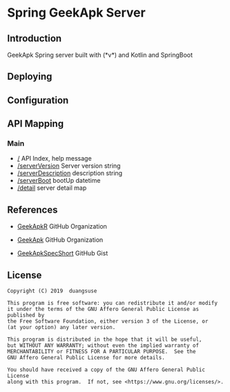 # Spring GeekApk Server

## Introduction

GeekApk Spring server built with (\*v\*) and Kotlin and SpringBoot

## Deploying

## Configuration

## API Mapping

### Main

+ [/](http://geekapk.h2h2.org/) API Index, help message
+ [/serverVersion](http://geekapk.h2h2.org/serverVersion) Server version string
+ [/serverDescription](http://geekapk.h2h2.org/serverDescription) description string
+ [/serverBoot](http://geekapk.h2h2.org/serverBoot) bootUp datetime
+ [/detail](http://geekapk.h2h2.org/serverDetail) server detail map

## References

+ [GeekApkR](https://github.com/geekapk-r/) GitHub Organization
+ [GeekApk](https://github.com/geekapk/) GitHub Organization

+ [GeekApkSpecShort](https://gist.github.com/duangsuse/335d87276bfb8ca3a4d00c0d0eb71f3f#file-geekapkspecshort-pdf) GitHub Gist

## License

    Copyright (C) 2019  duangsuse

    This program is free software: you can redistribute it and/or modify
    it under the terms of the GNU Affero General Public License as published by
    the Free Software Foundation, either version 3 of the License, or
    (at your option) any later version.

    This program is distributed in the hope that it will be useful,
    but WITHOUT ANY WARRANTY; without even the implied warranty of
    MERCHANTABILITY or FITNESS FOR A PARTICULAR PURPOSE.  See the
    GNU Affero General Public License for more details.

    You should have received a copy of the GNU Affero General Public License
    along with this program.  If not, see <https://www.gnu.org/licenses/>.
